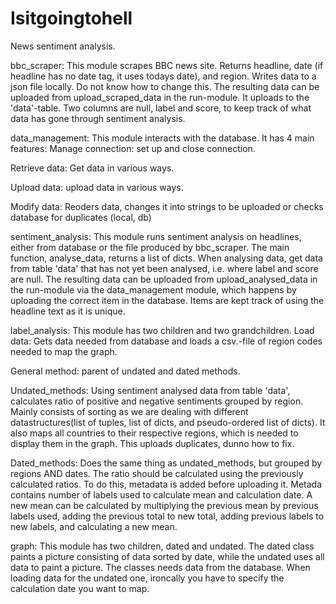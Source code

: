 # Isitgoingtohell
News sentiment analysis.

bbc_scraper:
This module scrapes BBC news site.
Returns headline, date (if headline has no date tag, it uses todays date), and region. Writes data to a json file locally. Do not know how to change this. The resulting data can be uploaded from upload_scraped_data in the run-module. It uploads to the 'data'-table. Two columns are null, label and score, to keep track of what data has gone through sentiment analysis.


data_management:
This module interacts with the database. It has 4 main features:
Manage connection:
set up and close connection.

Retrieve data:
Get data in various ways.

Upload data:
upload data in various ways. 

Modify data:
Reoders data, changes it into strings to be uploaded or checks database for duplicates (local, db)


sentiment_analysis:
This module runs sentiment analysis on headlines, either from database or the file produced by bbc_scraper. The main function, analyse_data, returns a list of dicts. When analysing data, get data from table 'data' that has not yet been analysed, i.e. where label and score are null. The resulting data can be uploaded from upload_analysed_data in the run-module via the data_management module, which happens by uploading the correct item in the database. Items are kept track of using the headline text as it is unique. 

label_analysis:
This module has two children and two grandchildren.
Load data: Gets data needed from database and loads a csv.-file of region codes needed to map the graph.

General method: parent of undated and dated methods.

Undated_methods: Using sentiment analysed data from table 'data', calculates ratio of positive and negative sentiments grouped by region.
Mainly consists of sorting as we are dealing with different datastructures(list of tuples, list of dicts, and pseudo-ordered list of dicts). It also maps all countries to their respective regions, which is needed to display them in the graph. This uploads duplicates, dunno how to fix.

Dated_methods: Does the same thing as undated_methods, but grouped by regions AND dates. The ratio should be calculated using the previously calculated ratios. To do this, metadata is added before uploading it. Metada contains number of labels used to calculate mean and calculation date. A new mean can be calculated by multiplying the previous mean by previous labels used, adding the previous total to new total, adding previous labels to new labels, and calculating a new mean.


graph:
This module has two children, dated and undated. 
The dated class paints a picture consisting of data sorted by date, while the undated uses all data to paint a picture. 
The classes needs data from the database. When loading data for the undated one, ironcally you have to specify the calculation date you want to map. 


